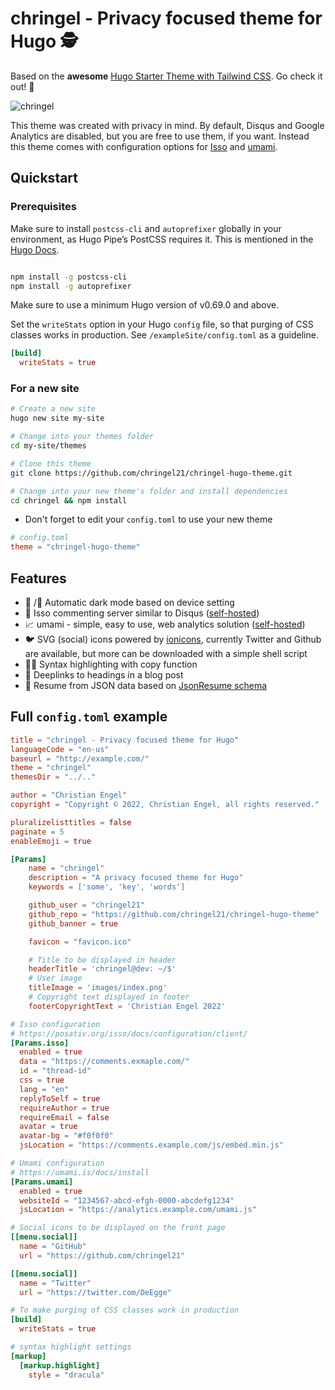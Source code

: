 # chringel - Privacy focused theme for Hugo 🕵️

Based on the **awesome** [Hugo Starter Theme with Tailwind CSS](https://github.com/dirkolbrich/hugo-theme-tailwindcss-starter). Go check it out! :rocket:

![chringel](https://user-images.githubusercontent.com/6780575/155966743-3c1a3a47-d6e8-42b9-97e4-d862e8edb1e3.png)

This theme was created with privacy in mind. By default, Disqus and Google Analytics are disabled, but you are free to use them, if you want. Instead this theme comes with configuration options for [Isso](https://posativ.org/isso/) and [umami](https://umami.is/).

## Quickstart

### Prerequisites

Make sure to install `postcss-cli` and `autoprefixer` globally in your environment, as Hugo Pipe’s PostCSS requires it. This is mentioned in the [Hugo Docs](https://gohugo.io/hugo-pipes/postcss/).

```bash

npm install -g postcss-cli
npm install -g autoprefixer
```

Make sure to use a minimum Hugo version of v0.69.0 and above.

Set the `writeStats` option in your Hugo `config` file, so that purging of CSS classes works in production. See `/exampleSite/config.toml` as a guideline.

```toml
[build]
  writeStats = true
```

### For a new site

```bash
# Create a new site
hugo new site my-site

# Change into your themes folder
cd my-site/themes

# Clone this theme
git clone https://github.com/chringel21/chringel-hugo-theme.git

# Change into your new theme's folder and install dependencies
cd chringel && npm install
```

* Don't forget to edit your `config.toml` to use your new theme

```toml
# config.toml
theme = "chringel-hugo-theme"
```

## Features

* 🌝 /🌚 Automatic dark mode based on device setting
* 💬 Isso commenting server similar to Disqus ([self-hosted](https://posativ.org/isso/docs/install/))
* 📈 umami - simple, easy to use, web analytics solution ([self-hosted](https://umami.is/docs/install))
* 🐦 SVG (social) icons powered by [ionicons](https://ionic.io/ionicons), currently Twitter and Github are available, but more can be downloaded with a simple shell script
* 🧑‍💻 Syntax highlighting with copy function
* 🔗 Deeplinks to headings in a blog post
* 📄 Resume from JSON data based on [JsonResume schema](https://jsonresume.org/schema/)

## Full `config.toml` example

```toml
title = "chringel - Privacy focused theme for Hugo"
languageCode = "en-us"
baseurl = "http://example.com/"
theme = "chringel"
themesDir = "../.."

author = "Christian Engel"
copyright = "Copyright © 2022, Christian Engel, all rights reserved."

pluralizelisttitles = false
paginate = 5
enableEmoji = true

[Params]
    name = "chringel"
    description = "A privacy focused theme for Hugo"
    keywords = ['some', 'key', 'words']

    github_user = "chringel21"
    github_repo = "https://github.com/chringel21/chringel-hugo-theme"
    github_banner = true

    favicon = "favicon.ico"

    # Title to be displayed in header
    headerTitle = 'chringel@dev: ~/$'
    # User image
    titleImage = 'images/index.png'
    # Copyright text displayed in footer
    footerCopyrightText = 'Christian Engel 2022'

# Isso configuration
# https://posativ.org/isso/docs/configuration/client/
[Params.isso]
  enabled = true
  data = "https://comments.exmaple.com/"
  id = "thread-id"
  css = true
  lang = "en"
  replyToSelf = true
  requireAuthor = true
  requireEmail = false
  avatar = true
  avatar-bg = "#f0f0f0"
  jsLocation = "https://comments.example.com/js/embed.min.js"

# Umami configuration
# https://umami.is/docs/install
[Params.umami]
  enabled = true
  websiteId = "1234567-abcd-efgh-0000-abcdefg1234"
  jsLocation = "https://analytics.example.com/umami.js"

# Social icons to be displayed on the front page
[[menu.social]]
  name = "GitHub"
  url = "https://github.com/chringel21"

[[menu.social]]
  name = "Twitter"
  url = "https://twitter.com/DeEgge"

# To make purging of CSS classes work in production
[build]
  writeStats = true

# syntax highlight settings
[markup]
  [markup.highlight]
    style = "dracula"
```
